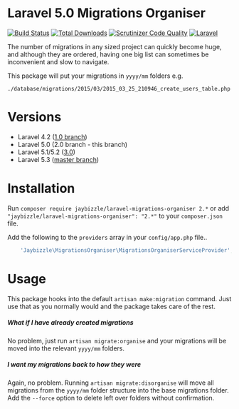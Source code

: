 # Laravel 5.0 Migrations Organiser
 [![Build Status](https://img.shields.io/travis/JayBizzle/Laravel-Migrations-Organiser/2.0.svg?style=flat-square)](https://travis-ci.org/JayBizzle/Laravel-Migrations-Organiser)
 [![Total Downloads](https://img.shields.io/packagist/dt/JayBizzle/Laravel-Migrations-Organiser.svg?style=flat-square)](https://packagist.org/packages/jaybizzle/Laravel-Migrations-Organiser)
 [![Scrutinizer Code Quality](https://img.shields.io/scrutinizer/g/JayBizzle/Laravel-Migrations-Organiser.svg?style=flat-square)](https://scrutinizer-ci.com/g/JayBizzle/Laravel-Migrations-Organiser/?branch=master) [![Laravel](https://img.shields.io/badge/laravel-5.0-ff69b4.svg?style=flat-square)](https://laravel.com)

The number of migrations in any sized project can quickly become huge, and although they are ordered, having one big list can sometimes be inconvenient and slow to navigate.

This package will put your migrations in `yyyy/mm` folders e.g.

`./database/migrations/2015/03/2015_03_25_210946_create_users_table.php`

Versions
========
 - Laravel 4.2 ([1.0 branch](https://github.com/JayBizzle/Laravel-Migrations-Organiser/tree/1.0))
 - Laravel 5.0 (2.0 branch - this branch)
 - Laravel 5.1/5.2 ([3.0](https://github.com/JayBizzle/Laravel-Migrations-Organiser/tree/3.0))
 - Laravel 5.3 ([master branch](https://github.com/JayBizzle/Laravel-Migrations-Organiser/tree/master))

Installation
============

Run `composer require jaybizzle/laravel-migrations-organiser 2.*` or add `"jaybizzle/laravel-migrations-organiser": "2.*"` to your `composer.json` file.

Add the following to the `providers` array in your `config/app.php` file..

```PHP
    'Jaybizzle\MigrationsOrganiser\MigrationsOrganiserServiceProvider',
```

Usage
============
This package hooks into the default `artisan make:migration` command. Just use that as you normally would and the package takes care of the rest.

##### What if I have already created migrations
No problem, just run `artisan migrate:organise` and your migrations will be moved into the relevant `yyyy/mm` folders.

##### I want my migrations back to how they were
Again, no problem. Running `artisan migrate:disorganise` will move all migrations from the `yyyy/mm` folder structure into the base migrations folder. Add the `--force` option to delete left over folders without confirmation.
